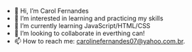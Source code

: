 - 👋 Hi, I’m Carol Fernandes
- 👀 I’m interested in learning and practicing my skills 
- 🌱 I’m currently learning JavaScript/HTML/CSS
- 💞️ I’m looking to collaborate in everthing can!
- 📫 How to reach me: carolinefernandes07@yahoo.com.br.

<!---
CarolFernandes7/CarolFernandes7 is a ✨ special ✨ repository because its `README.md` (this file) appears on your GitHub profile.
You can click the Preview link to take a look at your changes.
--->
